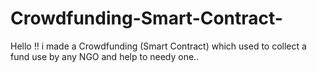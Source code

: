 # Crowdfunding-Smart-Contract-
Hello !! i made a Crowdfunding (Smart Contract) which used to collect a fund use by any NGO and help to needy one..
